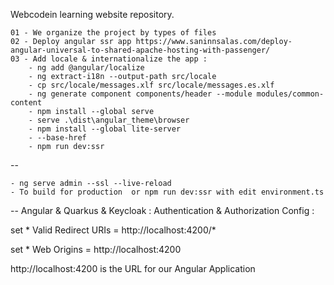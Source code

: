 Webcodein learning website repository.


    01 - We organize the project by types of files
    02 - Deploy angular ssr app https://www.saninnsalas.com/deploy-angular-universal-to-shared-apache-hosting-with-passenger/
    03 - Add locale & internationalize the app :
        - ng add @angular/localize
        - ng extract-i18n --output-path src/locale
        - cp src/locale/messages.xlf src/locale/messages.es.xlf
        - ng generate component components/header --module modules/common-content
        - npm install --global serve
        - serve .\dist\angular_theme\browser
        - npm install --global lite-server
        - --base-href
        - npm run dev:ssr
--

    - ng serve admin --ssl --live-reload      
    - To build for production  or npm run dev:ssr with edit environment.ts

-- 
    Angular & Quarkus & Keycloak : Authentication & Authorization Config :
    <p>set * Valid Redirect URIs  = http://localhost:4200/*</p> 
    <p>set * Web Origins  = http://localhost:4200</p> 
    <p>http://localhost:4200 is the URL for our Angular Application</p>
